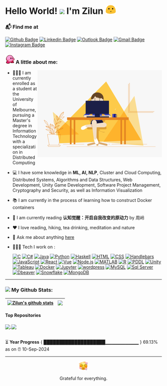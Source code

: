 # Hello World! <img src="https://github.com/TheDudeThatCode/TheDudeThatCode/blob/master/Assets/Hi.gif" width="35" /> I'm Zilun <img width=35 src="/Assets/allo-happy.gif"> 

### 📬 Find me at
[![Github Badge](http://img.shields.io/badge/-Github-black?style=flat-square&logo=github&link=https://github.com/Zilunl/)](https://github.com/Zilunl) 
[![Linkedin Badge](https://img.shields.io/badge/-LinkedIn-blue?style=flat-square&logo=Linkedin&logoColor=white&link=https://www.linkedin.com/in/zilunli/)](https://www.linkedin.com/in/zilunli/)
[![Outlook Badge](https://img.shields.io/badge/-Outlook-0078D4?style=flat-square&logo=Microsoft-Outlook&logoColor=white&link=mailto:zilunli0730@outlook.com)](mailto:zilunli0730@outlook.com)
[![Gmail Badge](https://img.shields.io/badge/-Gmail-d14836?style=flat-square&logo=Gmail&logoColor=white&link=mailto:zilunli0730@gmail.com)](mailto:zilunli0730@gmail.com)
[![Instagram Badge](https://img.shields.io/badge/-Instagram-E4405F?style=flat-square&logo=Instagram&logoColor=white&link=https://www.instagram.com/zilun_n)](https://www.instagram.com/zilun_n)

### <img width="30" src="/Assets/kirby.gif"> A little about me:
<!-- code gif-->
<img align="right" alt="GIF" src="/Assets/code.gif" width="400" height="280" />

- 👩🏻‍🎓 I am currently enrolled as a student at the University of Melbourne, pursuing a Master's degree in Information Technology with a specialization in Distributed Computing
- 💻 I have some knowledge in **ML, AI, NLP**, Cluster and Cloud Computing, Distributed Systems, Algorithms and Data Structures, Web Development, Unity Game Development, Software Project Management, Cryptography and Security, as well as Information Visualization
- 📚 I am currently in the process of learning how to construct Docker containers
- 📖 I am currently reading **认知觉醒：开启自我改变的原动力** by 周岭
- ❤️ I love reading, hiking, tea drinking, meditation and nature
- 💬 Ask me about anything [here](https://github.com/Zilunl/Zilunl/issues)
- 👩🏻‍💻 Tech I work on :

  <a href="https://github.com/search?q=user%3ADenverCoder1+language%3AC"><img alt="C" src="https://custom-icon-badges.demolab.com/badge/C-03599C.svg?logo=c-in-hexagon&logoColor=white"></a>
<a href="https://github.com/search?q=user%3ADenverCoder1+language%3ACSharp"><img alt="C#" src="https://custom-icon-badges.demolab.com/badge/C%23-239120.svg?logo=c-sharp&logoColor=white"></a>
<a href="https://github.com/search?q=user%3ADenverCoder1+language%3AJava"><img alt="Java" src="https://custom-icon-badges.demolab.com/badge/Java-007396.svg?logo=java&logoColor=white"></a>
<a href="https://github.com/search?q=user%3ADenverCoder1+language%3APython"><img alt="Python" src="https://custom-icon-badges.demolab.com/badge/Python-3776AB.svg?logo=python&logoColor=white"></a>
<a href="https://github.com/search?q=user%3ADenverCoder1+language%3AHaskell"><img alt="Haskell" src="https://custom-icon-badges.demolab.com/badge/Haskell-5D4F85.svg?logo=haskell&logoColor=white"></a>
<a href="https://github.com/search?q=user%3ADenverCoder1+language%3AHTML"><img alt="HTML" src="https://custom-icon-badges.demolab.com/badge/HTML5-E34F26.svg?logo=html5&logoColor=white"></a>
<a href="https://github.com/search?q=user%3ADenverCoder1+language%3ACSS"><img alt="CSS" src="https://custom-icon-badges.demolab.com/badge/CSS3-1572B6.svg?logo=css3&logoColor=white"></a>
<a href="https://github.com/search?q=user%3ADenverCoder1+language%3AHandlebars"><img alt="Handlebars" src="https://custom-icon-badges.demolab.com/badge/Handlebars-F0772B.svg?logo=handlebars&logoColor=white"></a>
<a href="https://github.com/search?q=user%3ADenverCoder1+language%3AJavaScript"><img alt="JavaScript" src="https://custom-icon-badges.demolab.com/badge/JavaScript-F7DF1E.svg?logo=javascript&logoColor=white"></a>
<a href="https://github.com/search?q=user%3ADenverCoder1+language%3AReact"><img alt="React" src="https://custom-icon-badges.demolab.com/badge/React-61DAFB.svg?logo=react&logoColor=white"></a>
<a href="https://github.com/search?q=user%3ADenverCoder1+language%3AVue"><img alt="Vue" src="https://custom-icon-badges.demolab.com/badge/Vue.js-4FC08D.svg?logo=vue-dot-js&logoColor=white"></a>
<a href="https://github.com/search?q=user%3ADenverCoder1+language%3ANode.js"><img alt="Node.js" src="https://custom-icon-badges.demolab.com/badge/Node.js-339933.svg?logo=node-dot-js&logoColor=white"></a>
<a href="https://github.com/search?q=user%3ADenverCoder1+language%3AMATLAB"><img alt="MATLAB" src="https://custom-icon-badges.demolab.com/badge/MATLAB-0076A8.svg?logo=matlab&logoColor=white"></a>
<a href="https://github.com/search?q=user%3ADenverCoder1+language%3AR"><img alt="R" src="https://custom-icon-badges.demolab.com/badge/R-276DC3.svg?logo=r&logoColor=white"></a>
<a href="https://github.com/search?q=user%3ADenverCoder1+language%3APDDL"><img alt="PDDL" src="https://custom-icon-badges.demolab.com/badge/PDDL-FFA500.svg?logoColor=white"></a>
<a href="https://github.com/search?q=user%3ADenverCoder1+language%3AUnity"><img alt="Unity" src="https://custom-icon-badges.demolab.com/badge/Unity-000000.svg?logo=unity&logoColor=white"></a>
<a href="https://github.com/search?q=user%3ADenverCoder1+language%3ATableau"><img alt="Tableau" src="https://custom-icon-badges.demolab.com/badge/Tableau-E97627.svg?logo=tableau-software&logoColor=white"></a>
<a href="https://github.com/search?q=user%3ADenverCoder1+language%3ADocker"><img alt="Docker" src="https://custom-icon-badges.demolab.com/badge/Docker-2496ED.svg?logo=docker&logoColor=white"></a>
<a href="https://github.com/search?q=user%3ADenverCoder1+language%3AJupyter"><img alt="Jupyter" src="https://custom-icon-badges.demolab.com/badge/Jupyter-F37626.svg?logo=jupyter&logoColor=white"></a>
<a href="https://github.com/search?q=user%3ADenverCoder1+language%3Awordpress"><img alt="wordpress" src="https://custom-icon-badges.demolab.com/badge/Wordpress-21759B.svg?logo=wordpress&logoColor=white"></a>
<a href="https://github.com/search?q=user%3ADenverCoder1+language%3AMySQL"><img alt="MySQL" src="https://custom-icon-badges.demolab.com/badge/MySQL-4479A1.svg?logo=mysql&logoColor=white"></a>
<a href="https://github.com/search?q=user%3ADenverCoder1+language%3ASql%20Server"><img alt="Sql Server" src="https://custom-icon-badges.demolab.com/badge/SQL%20Server-CC2927.svg?logo=microsoft-sql-server&logoColor=white"></a>
<a href="https://github.com/search?q=user%3ADenverCoder1+language%3ADbeaver"><img alt="Dbeaver" src="https://custom-icon-badges.demolab.com/badge/Dbeaver-000000.svg?logo=dbeaver&logoColor=white"></a>
<a href="https://github.com/search?q=user%3ADenverCoder1+language%3ASnowflake"><img alt="Snowflake" src="https://custom-icon-badges.demolab.com/badge/Snowflake-00AEEF.svg?logo=snowflake&logoColor=white"></a>
<a href="https://github.com/search?q=user%3ADenverCoder1+language%3AMongoDB"><img alt="MongoDB" src="https://custom-icon-badges.demolab.com/badge/MongoDB-47A248.svg?logo=mongodb&logoColor=white"></a>



---
### <img src='https://media1.giphy.com/media/du3J3cXyzhj75IOgvA/giphy.gif?cid=ecf05e47x2g034i9pzwtzzsd3xgg2w9nr94t4tflbbgo3008&rid=giphy.gif' width='25' /> My Github Stats:
| <a href="https://github.com/anuraghazra/github-readme-stats"><img align="center" src="https://github-readme-stats.vercel.app/api?username=Zilunl&show_icons=true&include_all_commits=true&theme=buefy&hide_border=true" alt="Zilun's github stats" /></a> | <a href="https://github.com/anuraghazra/github-readme-stats"><img align="center" src="https://github-readme-stats.vercel.app/api/top-langs/?username=Zilunl&layout=compact&theme=buefy&hide_border=true" /></a> |
| ------------- | ------------- |

#### Top Repositories

<a href="https://github.com/Zilunl/Zilunl">
  <img align="center" src="https://github-readme-stats.vercel.app/api/pin/?username=Zilunl&repo=Zilunl&theme=buefy" />
</a>
<a href="https://github.com/Zilunl/project-2-squirrel-squad">
  <img align="center" src="https://github-readme-stats.vercel.app/api/pin/?username=Zilunl&repo=project-2-squirrel-squad&theme=buefy" />
</a>

<br />
<br />

⏳ **Year Progress** { ████████████████████▁▁▁▁▁▁▁▁▁▁ } 69.13% as on ⏰ 10-Sep-2024

---
<div align="center">
  <img width="30" src="/Assets/angelhearts0.png" alt="Angel Hearts">
  <p>Grateful for everything.</p>
</div>


<!--
### 📝 My favourite sentence:
• <i>“Computer Science is no more about computers than astronomy is about telescopes.”— Edsger W. Dijkstra  </i>


<code><img height="20" alt="javascript" src="https://raw.githubusercontent.com/github/explore/80688e429a7d4ef2fca1e82350fe8e3517d3494d/topics/javascript/javascript.png"></code>
<code><img height="20" alt="typescript" src="https://raw.githubusercontent.com/github/explore/80688e429a7d4ef2fca1e82350fe8e3517d3494d/topics/typescript/typescript.png"></code>
<code><img height="20" alt="react" src="https://raw.githubusercontent.com/github/explore/80688e429a7d4ef2fca1e82350fe8e3517d3494d/topics/react/react.png"></code>
<code><img height="20" alt="graphql" src="https://raw.githubusercontent.com/github/explore/5c058a388828bb5fde0bcafd4bc867b5bb3f26f3/topics/graphql/graphql.png"></code>
<code><img height="20" alt="nodejs" src="https://raw.githubusercontent.com/github/explore/80688e429a7d4ef2fca1e82350fe8e3517d3494d/topics/nodejs/nodejs.png"></code> 
-->

